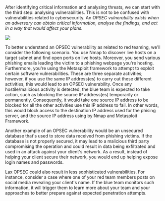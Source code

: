 After identifying critical information and analysing threats, we can start with the third step: analysing vulnerabilities. This is not to be confused with vulnerabilities related to cybersecurity. An _OPSEC vulnerability exists when an adversary can obtain critical information, analyse the findings, and act in a way that would affect your plans._

![](./img/Pasted%20image%2020240124112011.png)

To better understand an OPSEC vulnerability as related to red teaming, we'll consider the following scenario. You use Nmap to discover live hosts on a target subnet and find open ports on live hosts. Moreover, you send various phishing emails leading the victim to a phishing webpage you're hosting. Furthermore, you're using the Metasploit framework to attempt to exploit certain software vulnerabilities. These are three separate activities; however, if you use the same IP address(es) to carry out these different activities, this would lead to an OPSEC vulnerability. Once any hostile/malicious activity is detected, the blue team is expected to take action, such as blocking the source IP address(es) temporarily or permanently. Consequently, it would take one source IP address to be blocked for all the other activities use this IP address to fail. In other words, this would block access to the destination IP address used for the phising server, and the source IP address using by Nmap and Metasploit Framework.

Another example of an OPSEC vulnerability would be an unsecured database that's used to store data received from phishing victims. If the database is not properly secured, it may lead to a malicious third party compromising the operation and could result in data being exfiltrated and used in an attack against your client's network. As a result, instead of helping your client secure their network, you would end up helping expose login names and passwords.

Lax OPSEC could also result in less sophisticated vulnerabilities. For instance, consider a case where one of your red team members posts on social media revealing your client's name. If the blue team monitors such information, it will trigger them to learn more about your team and your approaches to better prepare against expected penetration attempts.

